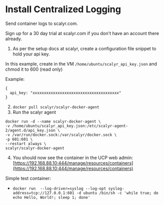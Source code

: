 # Install Centralized Logging

Send container logs to scalyr.com.

Sign up for a 30 day trial at scalyr.com if you don't have an account there already.

1. As per the setup docs at scalyr, create a configuration file snippet to hold your api key. 

In this example, create in the VM `/home/ubuntu/scalyr_api_key.json` and chmod it to 600 (read only)

Example: 

```
{ 
  api_key: "xxxxxxxxxxxxxxxxxxxxxxxxxxxxxxxxxxxxxx"
}
```

2. `docker pull scalyr/scalyr-docker-agent`
3. Run the scalyr agent

```
docker run -d --name scalyr-docker-agent \
-v /home/ubuntu/scalyr_api_key.json:/etc/scalyr-agent-2/agent.d/api_key.json \
-v /var/run/docker.sock:/var/scalyr/docker.sock \
-p 601:601 \
--restart always \
scalyr/scalyr-docker-agent
```

4. You should now see the container in the UCP web admin: [https://192.168.88.10:444/manage/resources/containers](https://192.168.88.10:444/manage/resources/containers)

Simple test container:

- `docker run  --log-driver=syslog --log-opt syslog-address=tcp://127.0.0.1:601 -d ubuntu /bin/sh -c 'while true; do echo Hello, World!; sleep 1; done'`
